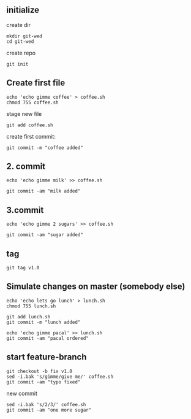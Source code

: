 ## initialize

create dir
```
mkdir git-wed
cd git-wed
```

create repo
```
git init
```

## Create first file

```
echo 'echo gimme coffee' > coffee.sh
chmod 755 coffee.sh
```

stage new file
```
git add coffee.sh
```

create first commit:
```
git commit -m "coffee added"
```

## 2. commit

```
echo 'echo gimme milk' >> coffee.sh
```

```
git commit -am "milk added"
```

## 3.commit


```
echo 'echo gimme 2 sugars' >> coffee.sh
```

```
git commit -am "sugar added"
```

## tag

```
git tag v1.0
```

## Simulate changes on master (somebody else)

```
echo 'echo lets go lunch' > lunch.sh
chmod 755 lunch.sh
```

```
git add lunch.sh
git commit -m "lunch added"
```

```
echo 'echo gimme pacal' >> lunch.sh 
git commit -am "pacal ordered"
```

## start feature-branch

```
git checkout -b fix v1.0
sed -i.bak 's/gimme/give me/' coffee.sh
git commit -am "typo fixed"
```

new commit
```
sed -i.bak 's/2/3/' coffee.sh
git commit -am "one more sugar"
```
